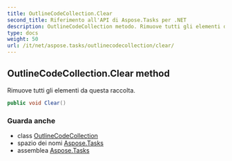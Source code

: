 ```yaml
---
title: OutlineCodeCollection.Clear
second_title: Riferimento all'API di Aspose.Tasks per .NET
description: OutlineCodeCollection metodo. Rimuove tutti gli elementi da questa raccolta.
type: docs
weight: 50
url: /it/net/aspose.tasks/outlinecodecollection/clear/
---
```

## OutlineCodeCollection.Clear method

Rimuove tutti gli elementi da questa raccolta.

```csharp
public void Clear()
```

### Guarda anche

* class [OutlineCodeCollection](../)
* spazio dei nomi [Aspose.Tasks](../../outlinecodecollection/)
* assemblea [Aspose.Tasks](../../../)



